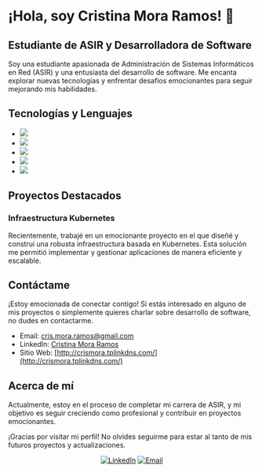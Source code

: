 <!-- Encabezado con nombre y título -->
# ¡Hola, soy Cristina Mora Ramos! 👋
## Estudiante de ASIR y Desarrolladora de Software

<!-- Introducción -->
Soy una estudiante apasionada de Administración de Sistemas Informáticos en Red (ASIR) y una entusiasta del desarrollo de software. Me encanta explorar nuevas tecnologías y enfrentar desafíos emocionantes para seguir mejorando mis habilidades.

<!-- Sección de tecnologías -->
## Tecnologías y Lenguajes

- ![](https://img.shields.io/badge/PHP-blue?style=flat-square&logo=php&logoColor=white)
- ![](https://img.shields.io/badge/HTML-orange?style=flat-square&logo=html5&logoColor=white)
- ![](https://img.shields.io/badge/CSS-blueviolet?style=flat-square&logo=css3&logoColor=white)
- ![](https://img.shields.io/badge/Bash-lightgrey?style=flat-square&logo=gnu-bash&logoColor=white)
- ![](https://img.shields.io/badge/Java-yellow?style=flat-square&logo=java&logoColor=white)

<!-- Proyectos Destacados -->
## Proyectos Destacados

### Infraestructura Kubernetes

Recientemente, trabajé en un emocionante proyecto en el que diseñé y construí una robusta infraestructura basada en Kubernetes. Esta solución me permitió implementar y gestionar aplicaciones de manera eficiente y escalable.

<!-- Contacto -->
## Contáctame

¡Estoy emocionada de conectar contigo! Si estás interesado en alguno de mis proyectos o simplemente quieres charlar sobre desarrollo de software, no dudes en contactarme.

- Email: [cris.mora.ramos@gmail.com](mailto:cris.mora.ramos@gmail.com)
- LinkedIn: [Cristina Mora Ramos](https://www.linkedin.com/in/cristina-mora-ramos/)
- Sitio Web: [http://crismora.tplinkdns.com/](http://crismora.tplinkdns.com/)

<!-- Acerca de mí -->
## Acerca de mí

Actualmente, estoy en el proceso de completar mi carrera de ASIR, y mi objetivo es seguir creciendo como profesional y contribuir en proyectos emocionantes.

¡Gracias por visitar mi perfil! No olvides seguirme para estar al tanto de mis futuros proyectos y actualizaciones.

<!-- Iconos de redes sociales -->
<p align="center">
  <a href="https://www.linkedin.com/in/cristina-mora-ramos/"><img src="https://img.shields.io/badge/LinkedIn--_.svg?style=social&logo=linkedin" alt="LinkedIn"></a>
  <a href="mailto:cris.mora.ramos@gmail.com"><img src="https://img.shields.io/badge/Email--_.svg?style=social&logo=gmail" alt="Email"></a>
</p>
